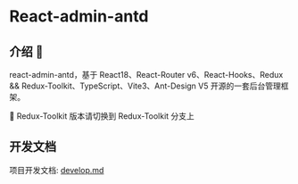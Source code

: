 # React-admin-antd

## 介绍 📖

react-admin-antd，基于 React18、React-Router v6、React-Hooks、Redux && Redux-Toolkit、TypeScript、Vite3、Ant-Design V5 开源的一套后台管理框架。

🌈 Redux-Toolkit 版本请切换到 Redux-Toolkit 分支上

## 开发文档

项目开发文档: [develop.md](./develop.md)
